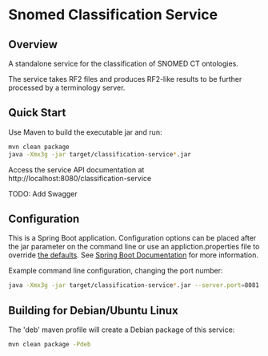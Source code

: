 Snomed Classification Service
====================================

## Overview
A standalone service for the classification of SNOMED CT ontologies. 

The service takes RF2 files and produces RF2-like results to be further processed by a terminology server. 

## Quick Start
Use Maven to build the executable jar and run:
```bash
mvn clean package
java -Xmx3g -jar target/classification-service*.jar
```
Access the service API documentation at http://localhost:8080/classification-service

TODO: Add Swagger

## Configuration
This is a Spring Boot application. Configuration options can be placed after the jar parameter on the command line or use an appliction.properties file to override [the defaults](blob/master/src/main/resources/application.properties). See [Spring Boot Documentation](https://docs.spring.io/spring-boot/docs/current/reference/html/boot-features-external-config.html) for more information.

Example command line configuration, changing the port number:
```bash
java -Xmx3g -jar target/classification-service*.jar --server.port=8081
```
 

## Building for Debian/Ubuntu Linux
The 'deb' maven profile will create a Debian package of this service: 
```bash
mvn clean package -Pdeb
```
